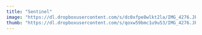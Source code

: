 ```yaml
---
title: "Sentinel"
image: "https://dl.dropboxusercontent.com/s/dc0xfpe8wlkt2la/IMG_4276.JPG"
thumb: "https://dl.dropboxusercontent.com/s/qoxw59bmc1u9u53/IMG_4276.JPG"
---
```

